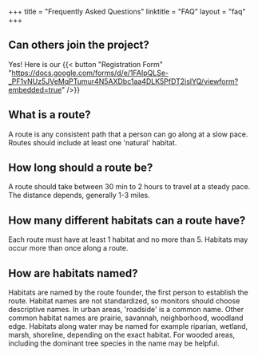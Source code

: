 +++
title = "Frequently Asked Questions"
linktitle = "FAQ"
layout = "faq"
+++

## Can others join the project?

Yes! Here is our {{< button "Registration Form" "https://docs.google.com/forms/d/e/1FAIpQLSe-_PF1vNUz5JVeMqPTumur4N5AXDbc1aa4DLK5PfDT2islYQ/viewform?embedded=true" />}}

## What is a route?

A route is any consistent path that a person can go along at a slow pace.  Routes should include at least one 'natural' habitat.

## How long should a route be?

A route should take between 30 min to 2 hours to travel at a steady pace. The distance depends, generally 1-3 miles.

## How many different habitats can a route have?

Each route must have at least 1 habitat and no more than 5.  Habitats may occur more than once along a route.

## How are habitats named?

Habitats are named by the route founder, the first person to establish the route.  Habitat names are not standardized, so monitors should choose descriptive names. In urban areas, 'roadside' is a common name.  Other common habitat names are prairie, savannah, neighborhood, woodland edge. Habitats along water may be named for example riparian, wetland, marsh, shoreline, depending on the exact habitat.  For wooded areas, including the dominant tree species in the name may be helpful.
